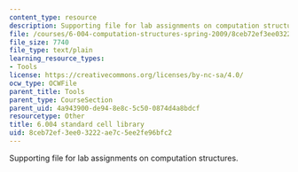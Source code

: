 ```yaml
---
content_type: resource
description: Supporting file for lab assignments on computation structures.
file: /courses/6-004-computation-structures-spring-2009/8ceb72ef3ee03222ae7c5ee2fe96bfc2_stdcell.jsim
file_size: 7740
file_type: text/plain
learning_resource_types:
- Tools
license: https://creativecommons.org/licenses/by-nc-sa/4.0/
ocw_type: OCWFile
parent_title: Tools
parent_type: CourseSection
parent_uid: 4a943900-de94-8e8c-5c50-0874d4a8bdcf
resourcetype: Other
title: 6.004 standard cell library
uid: 8ceb72ef-3ee0-3222-ae7c-5ee2fe96bfc2
---
```

Supporting file for lab assignments on computation structures.